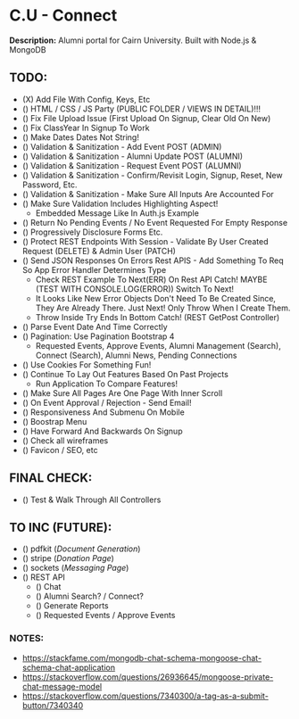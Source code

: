 # C.U - Connect

**Description:** Alumni portal for Cairn University. Built with Node.js & MongoDB

## TODO:

-   (X) Add File With Config, Keys, Etc
-   () HTML / CSS / JS Party (PUBLIC FOLDER / VIEWS IN DETAIL)!!!
-   () Fix File Upload Issue (First Upload On Signup, Clear Old On New)
-   () Fix ClassYear In Signup To Work
-   () Make Dates Dates Not String!
-   () Validation & Sanitization - Add Event POST (ADMIN)
-   () Validation & Sanitization - Alumni Update POST (ALUMNI)
-   () Validation & Sanitization - Request Event POST (ALUMNI)
-   () Validation & Sanitization - Confirm/Revisit Login, Signup, Reset, New Password, Etc.
-   () Validation & Sanitization - Make Sure All Inputs Are Accounted For
-   () Make Sure Validation Includes Highlighting Aspect!
    -   Embedded Message Like In Auth.js Example
-   () Return No Pending Events / No Event Requested For Empty Response
-   () Progressively Disclosure Forms Etc.
-   () Protect REST Endpoints With Session - Validate By User Created Request (DELETE) & Admin User (PATCH)
-   () Send JSON Responses On Errors Rest APIS - Add Something To Req So App Error Handler Determines Type
    -   Check REST Example To Next(ERR) On Rest API Catch! MAYBE (TEST WITH CONSOLE.LOG(ERROR)) Switch To Next!
    -   It Looks Like New Error Objects Don't Need To Be Created Since, They Are Already There. Just Next! Only Throw When I Create Them.
    -   Throw Inside Try Ends In Bottom Catch! (REST GetPost Controller)
-   () Parse Event Date And Time Correctly
-   () Pagination: Use Pagination Bootstrap 4
    -   Requested Events, Approve Events, Alumni Management (Search), Connect (Search), Alumni News, Pending Connections
-   () Use Cookies For Something Fun!
-   () Continue To Lay Out Features Based On Past Projects
    -   Run Application To Compare Features!
-   () Make Sure All Pages Are One Page With Inner Scroll
-   () On Event Approval / Rejection - Send Email!
-   () Responsiveness And Submenu On Mobile
-   () Boostrap Menu
-   () Have Forward And Backwards On Signup
-   () Check all wireframes
-   () Favicon / SEO, etc

## FINAL CHECK:

-   () Test & Walk Through All Controllers

## TO INC (FUTURE):

-   () pdfkit (_Document Generation_)
-   () stripe (_Donation Page_)
-   () sockets (_Messaging Page_)
-   () REST API
    -   () Chat
    -   () Alumni Search? / Connect?
    -   () Generate Reports
    -   () Requested Events / Approve Events

### NOTES:

-   https://stackfame.com/mongodb-chat-schema-mongoose-chat-schema-chat-application
-   https://stackoverflow.com/questions/26936645/mongoose-private-chat-message-model
-   https://stackoverflow.com/questions/7340300/a-tag-as-a-submit-button/7340340

